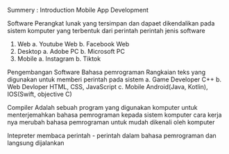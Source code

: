 Summery : Introduction Mobile App Development

Software
Perangkat lunak yang tersimpan dan dapaet dikendalikan pada sistem komputer yang terbentuk dari perintah perintah
jenis software
1. Web 
  a. Youtube Web
  b. Facebook Web
2. Desktop
  a. Adobe PC
  b. Microsoft PC
3. Mobile
  a. Instagram
  b. Tiktok
  
Pengembangan Software
Bahasa pemrograman
Rangkaian teks yang digunakan untuk memberi perintah pada sistem
a. Game Developer
   C++
b. Web Devloper
   HTML, CSS, JavaScript
c. Mobile
   Android(Java, Kotlin), IOS(Swift, objective C)
      
Compiler
Adalah sebuah program yang digunakan komputer untuk menterjemahkan bahasa pemrograman kepada sistem komputer cara kerja nya merubah bahasa pemrograman untuk mudah dikenali oleh komputer

Intepreter
membaca perintah - perintah dalam bahasa pemrograman dan langsung dijalankan
